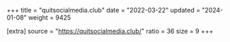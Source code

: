 +++
title = "quitsocialmedia.club"
date = "2022-03-22"
updated = "2024-01-08"
weight = 9425

[extra]
source = "https://quitsocialmedia.club/"
ratio = 36
size = 9
+++

